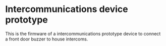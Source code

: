 # Intercommunications device prototype
This is the firmware of a intercommunications prototype device to connect a front door buzzer to house intercoms.
